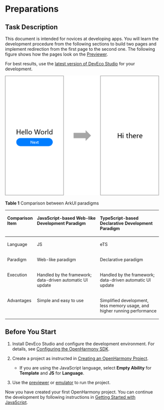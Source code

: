 # Preparations<a name="EN-US_TOPIC_0000001063968051"></a>

## Task Description<a name="section2073881513322"></a>

This document is intended for novices at developing apps. You will learn the development procedure from the following sections to build two pages and implement redirection from the first page to the second one. The following figure shows how the pages look on the  [Previewer](https://developer.harmonyos.com/en/docs/documentation/doc-guides/previewer-0000001054328973#ZH-CN_TOPIC_0000001056725592__section16523172216252).

For best results, use the  [latest version of DevEco Studio](https://developer.harmonyos.com/en/develop/deveco-studio#download)  for your development.

![](figures/3.png)

**Table  1**  Comparison between  ArkUI paradigms

<a name="table1663194773617"></a>
<table><thead align="left"><tr id="row20632174793610"><th class="cellrowborder" valign="top" width="17.88%" id="mcps1.2.4.1.1"><p id="p1863274783615"><a name="p1863274783615"></a><a name="p1863274783615"></a>Comparison Item</p>
</th>
<th class="cellrowborder" valign="top" width="41.730000000000004%" id="mcps1.2.4.1.2"><p id="p344415455554"><a name="p344415455554"></a><a name="p344415455554"></a>JavaScript-based Web-like Development Paradigm</p>
</th>
<th class="cellrowborder" valign="top" width="40.39%" id="mcps1.2.4.1.3"><p id="p20391115416559"><a name="p20391115416559"></a><a name="p20391115416559"></a>TypeScript-based Declarative Development Paradigm</p>
</th>
</tr>
</thead>
<tbody><tr id="row15632164733618"><td class="cellrowborder" valign="top" width="17.88%" headers="mcps1.2.4.1.1 "><p id="p166323477367"><a name="p166323477367"></a><a name="p166323477367"></a>Language</p>
</td>
<td class="cellrowborder" valign="top" width="41.730000000000004%" headers="mcps1.2.4.1.2 "><p id="p16321947123618"><a name="p16321947123618"></a><a name="p16321947123618"></a>JS</p>
</td>
<td class="cellrowborder" valign="top" width="40.39%" headers="mcps1.2.4.1.3 "><p id="p1563224773617"><a name="p1563224773617"></a><a name="p1563224773617"></a>eTS</p>
</td>
</tr>
<tr id="row17632144716361"><td class="cellrowborder" valign="top" width="17.88%" headers="mcps1.2.4.1.1 "><p id="p10632184713363"><a name="p10632184713363"></a><a name="p10632184713363"></a>Paradigm</p>
</td>
<td class="cellrowborder" valign="top" width="41.730000000000004%" headers="mcps1.2.4.1.2 "><p id="p13632447133617"><a name="p13632447133617"></a><a name="p13632447133617"></a>Web-like paradigm</p>
</td>
<td class="cellrowborder" valign="top" width="40.39%" headers="mcps1.2.4.1.3 "><p id="p15632114710367"><a name="p15632114710367"></a><a name="p15632114710367"></a>Declarative paradigm</p>
</td>
</tr>
<tr id="row2632134753615"><td class="cellrowborder" valign="top" width="17.88%" headers="mcps1.2.4.1.1 "><p id="p46321947183612"><a name="p46321947183612"></a><a name="p46321947183612"></a>Execution</p>
</td>
<td class="cellrowborder" valign="top" width="41.730000000000004%" headers="mcps1.2.4.1.2 "><p id="p1363244717361"><a name="p1363244717361"></a><a name="p1363244717361"></a>Handled by the framework; data-driven automatic UI update</p>
</td>
<td class="cellrowborder" valign="top" width="40.39%" headers="mcps1.2.4.1.3 "><p id="p1463274733610"><a name="p1463274733610"></a><a name="p1463274733610"></a>Handled by the framework; data-driven automatic UI update</p>
</td>
</tr>
<tr id="row126321547173610"><td class="cellrowborder" valign="top" width="17.88%" headers="mcps1.2.4.1.1 "><p id="p963314717366"><a name="p963314717366"></a><a name="p963314717366"></a>Advantages</p>
</td>
<td class="cellrowborder" valign="top" width="41.730000000000004%" headers="mcps1.2.4.1.2 "><p id="p963314710361"><a name="p963314710361"></a><a name="p963314710361"></a>Simple and easy to use</p>
</td>
<td class="cellrowborder" valign="top" width="40.39%" headers="mcps1.2.4.1.3 "><p id="p963315474367"><a name="p963315474367"></a><a name="p963315474367"></a>Simplified development, less memory usage, and higher running performance</p>
</td>
</tr>
</tbody>
</table>

## Before You Start<a name="section965173113911"></a>

1.  Install DevEco Studio and configure the development environment. For details, see  [Configuring the OpenHarmony SDK](configuring-openharmony-sdk.md).
2.  Create a project as instructed in  [Creating an OpenHarmony Project](create-openharmony-project.md).
    -   If you are using the JavaScript language, select  **Empty Ability**  for  **Template**  and  **JS**  for  **Language**.
    
3.  Use the  [previewer](https://developer.harmonyos.com/en/docs/documentation/doc-guides/previewer-0000001054328973#EN-US_TOPIC_0000001056725592__section16523172216252)  or  [emulator](https://developer.harmonyos.com/en/docs/documentation/doc-guides/run_simulator-0000001053303709)  to run the project.

Now you have created your first OpenHarmony project. You can continue the development by following instructions in  [Getting Started with JavaScript](start-with-js.md).

